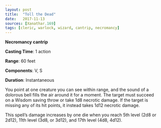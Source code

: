 ```yaml
---
layout: post
title:  "Toll the Dead"
date:   2017-11-13
sources: [Xanathar.169]
tags: [cleric, warlock, wizard, cantrip, necromancy]
---
```


**Necromancy cantrip**

**Casting Time**: 1 action

**Range**: 60 feet

**Components**: V, S

**Duration**: Instantaneous

You point at one creature you can see within range, and the sound of a dolorous bell fills the air around it for a moment. The target must succeed on a Wisdom saving throw or take 1d8 necrotic damage. If the target is missing any of its hit points, it instead takes 1d12 necrotic damage.

This spell’s damage increases by one die when you reach 5th level (2d8 or 2d12), 11th level (3d8, or 3d12), and 17th level (4d8, 4d12).

